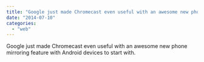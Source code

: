 ```yaml
---
title: "Google just made Chromecast even useful with an awesome new phone mirroring feat..."
date: "2014-07-10"
categories: 
  - "web"
---
```


Google just made Chromecast even useful with an awesome new phone mirroring feature with Android devices to start with.
